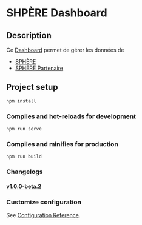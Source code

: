 # SHPÈRE Dashboard

## Description
Ce [Dashboard](https://dashboard.reseau-sphere.com/) permet de gérer les données de
- [SPHÈRE](https://reseau-sphere.com)
- [SPHÈRE Partenaire](https://partner.reseau-sphere.com)

## Project setup
```
npm install
```

### Compiles and hot-reloads for development
```
npm run serve
```

### Compiles and minifies for production
```
npm run build
```

### Changelogs

#### [v1.0.0-beta.2](./changelogs/v1.0.1-beta.2.md)


### Customize configuration
See [Configuration Reference](https://cli.vuejs.org/config/).
